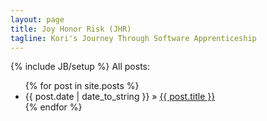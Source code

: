 ```yaml
---
layout: page
title: Joy Honor Risk (JHR)
tagline: Kori's Journey Through Software Apprenticeship
---
```

{% include JB/setup %}
All posts:

<ul class="posts">
  {% for post in site.posts %}
    <li><span>{{ post.date | date_to_string }}</span> &raquo; <a href="{{ BASE_PATH }}{{ post.url }}">{{ post.title }}</a></li>
  {% endfor %}
</ul>

